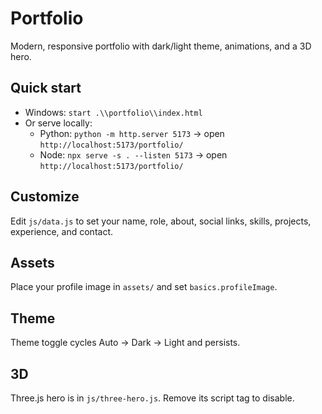 # Portfolio

Modern, responsive portfolio with dark/light theme, animations, and a 3D hero.

## Quick start

- Windows: `start .\\portfolio\\index.html`
- Or serve locally:
  - Python: `python -m http.server 5173` → open `http://localhost:5173/portfolio/`
  - Node: `npx serve -s . --listen 5173` → open `http://localhost:5173/portfolio/`

## Customize

Edit `js/data.js` to set your name, role, about, social links, skills, projects, experience, and contact.

## Assets

Place your profile image in `assets/` and set `basics.profileImage`.

## Theme

Theme toggle cycles Auto → Dark → Light and persists.

## 3D

Three.js hero is in `js/three-hero.js`. Remove its script tag to disable.
